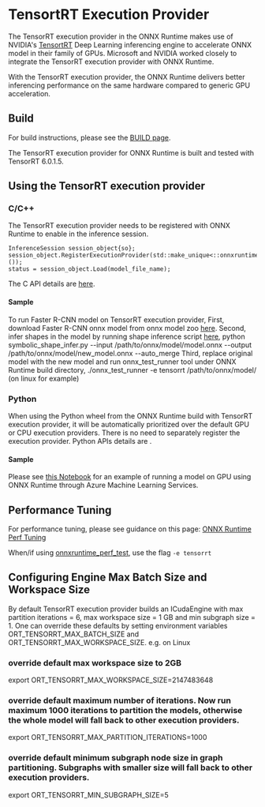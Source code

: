 # TensortRT Execution Provider

The TensorRT execution provider in the ONNX Runtime makes use of NVIDIA's [TensortRT](https://developer.nvidia.com/tensorrt) Deep Learning inferencing engine to accelerate ONNX model in their family of GPUs. Microsoft and NVIDIA worked closely to integrate the TensorRT execution provider with ONNX Runtime.

With the TensorRT execution provider, the ONNX Runtime delivers better inferencing performance on the same hardware compared to generic GPU acceleration. 

## Build
For build instructions, please see the [BUILD page](../../BUILD.md#tensorrt). 

The TensorRT execution provider for ONNX Runtime is built and tested with TensorRT 6.0.1.5.

## Using the TensorRT execution provider
### C/C++
The TensorRT execution provider needs to be registered with ONNX Runtime to enable in the inference session. 
```
InferenceSession session_object{so};
session_object.RegisterExecutionProvider(std::make_unique<::onnxruntime::TensorrtExecutionProvider>());
status = session_object.Load(model_file_name);
```
The C API details are [here](../C_API.md#c-api).

#### Sample
To run Faster R-CNN model on TensorRT execution provider,
First, download Faster R-CNN onnx model from onnx model zoo [here](https://github.com/onnx/models/tree/master/vision/object_detection_segmentation/faster-rcnn).
Second, infer shapes in the model by running shape inference script [here](https://github.com/microsoft/onnxruntime/blob/master/onnxruntime/core/providers/nuphar/scripts/symbolic_shape_infer.py),
python symbolic_shape_infer.py --input /path/to/onnx/model/model.onnx --output /path/to/onnx/model/new_model.onnx --auto_merge
Third, replace original model with the new model and run onnx_test_runner tool under ONNX Runtime build directory,
./onnx_test_runner -e tensorrt /path/to/onnx/model/ (on linux for example)

### Python
When using the Python wheel from the ONNX Runtime build with TensorRT execution provider, it will be automatically prioritized over the default GPU or CPU execution providers. There is no need to separately register the execution provider. Python APIs details are .

#### Sample
Please see [this Notebook](../python/notebooks/onnx-inference-byoc-gpu-cpu-aks.ipynb) for an example of running a model on GPU using ONNX Runtime through Azure Machine Learning Services.

## Performance Tuning
For performance tuning, please see guidance on this page: [ONNX Runtime Perf Tuning](../ONNX_Runtime_Perf_Tuning.md)

When/if using [onnxruntime_perf_test](../../onnxruntime/test/perftest#onnxruntime-performance-test), use the flag `-e tensorrt` 

## Configuring Engine Max Batch Size and Workspace Size
By default TensorRT execution provider builds an ICudaEngine with max partition iterations = 6, max workspace size = 1 GB and min subgraph size = 1.
One can override these defaults by setting environment variables ORT_TENSORRT_MAX_BATCH_SIZE and ORT_TENSORRT_MAX_WORKSPACE_SIZE.
e.g. on Linux

### override default max workspace size to 2GB
export ORT_TENSORRT_MAX_WORKSPACE_SIZE=2147483648

### override default maximum number of iterations. Now run maximum 1000 iterations to partition the models, otherwise the whole model will fall back to other execution providers. 
export ORT_TENSORRT_MAX_PARTITION_ITERATIONS=1000
        
### override default minimum subgraph node size in graph partitioning. Subgraphs with smaller size will fall back to other execution providers.
export ORT_TENSORRT_MIN_SUBGRAPH_SIZE=5

